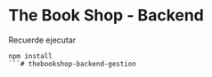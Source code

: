 # The Book Shop - Backend

Recuerde ejecutar

```
npm install
```#   t h e b o o k s h o p - b a c k e n d - g e s t i o n  
 
